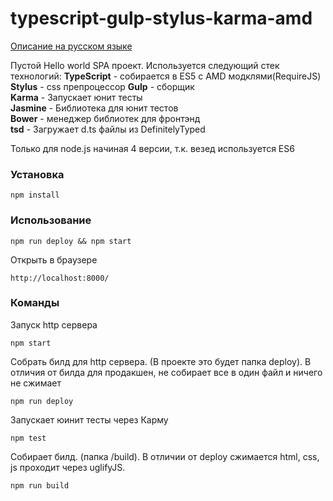 # typescript-gulp-stylus-karma-amd
[Описание на русском языке](readme_ru.md)     

Пустой Hello world SPA проект. Используется следующий стек технологий:
**TypeScript** - собирается в ES5 с AMD модклями(RequireJS)  
**Stylus** - css препроцессор
**Gulp** - сборщик  
**Karma** - Запускает юнит тесты  
**Jasmine** - Библиотека для юнит тестов  
**Bower** - менеджер библиотек для фронтэнд  
**tsd** - Загружает d.ts файлы из DefinitelyTyped

Только для node.js начиная 4 версии, т.к. везед используется ES6
### Установка
```
npm install
```

### Использование
```
npm run deploy && npm start
```

Открыть в браузере
```
http://localhost:8000/
```

### Команды
Запуск http сервера
```
npm start
```

Собрать билд для http сервера. (В проекте это будет папка deploy). В отличия от билда для продакшен, не собирает все в один файл и ничего не сжимает
```
npm run deploy
```

Запускает юинит тесты через Карму
```
npm test
```

Собирает билд. (папка /build). В отличии от deploy сжимается html, css, js проходит через uglifyJS.
```
npm run build
```